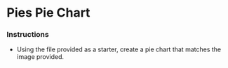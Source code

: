 # Pies Pie Chart

### Instructions

* Using the file provided as a starter, create a pie chart that matches the image provided.
